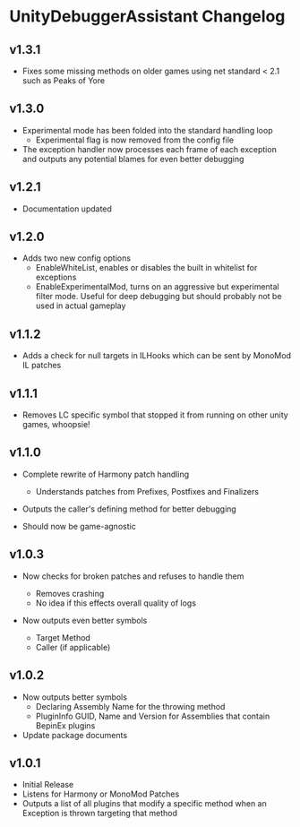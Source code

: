 # UnityDebuggerAssistant Changelog

## v1.3.1

- Fixes some missing methods on older games using net standard < 2.1 such as Peaks of Yore

## v1.3.0

- Experimental mode has been folded into the standard handling loop
  - Experimental flag is now removed from the config file
- The exception handler now processes each frame of each exception and outputs any potential blames for even better debugging

## v1.2.1

- Documentation updated

## v1.2.0

- Adds two new config options
  - EnableWhiteList, enables or disables the built in whitelist for exceptions
  - EnableExperimentalMod, turns on an aggressive but experimental filter mode. Useful for deep debugging but should probably not be used in actual gameplay

## v1.1.2

- Adds a check for null targets in ILHooks which can be sent by MonoMod IL patches

## v1.1.1

- Removes LC specific symbol that stopped it from running on other unity games, whoopsie!

## v1.1.0

- Complete rewrite of Harmony patch handling
  - Understands patches from Prefixes, Postfixes and Finalizers

- Outputs the caller's defining method for better debugging

- Should now be game-agnostic

## v1.0.3

- Now checks for broken patches and refuses to handle them
  - Removes crashing
  - No idea if this effects overall quality of logs

- Now outputs even better symbols
  - Target Method
  - Caller (if applicable)

## v1.0.2

- Now outputs better symbols
  - Declaring Assembly Name for the throwing method
  - PluginInfo GUID, Name and Version for Assemblies that contain BepinEx plugins
- Update package documents

## v1.0.1

- Initial Release
- Listens for Harmony or MonoMod Patches
- Outputs a list of all plugins that modify a specific method when an Exception is thrown targeting that method

